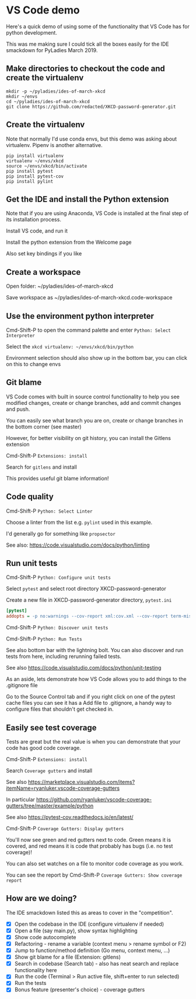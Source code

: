 # VS Code demo

Here's a quick demo of using some of the functionality that VS Code has for python development.

This was me making sure I could tick all the boxes easily for the IDE smackdown for PyLadies March 2019.

## Make directories to checkout the code and create the virtualenv

```shell
mkdir -p ~/pyladies/ides-of-march-xkcd
mkdir ~/envs
cd ~/pyladies/ides-of-march-xkcd
git clone https://github.com/redacted/XKCD-password-generator.git
```

## Create the virtualenv

Note that normally I'd use conda envs, but this demo was asking about virtualenv. Pipenv is another alternative.

```shell
pip install virtualenv
virtualenv ~/envs/xkcd
source ~/envs/xkcd/bin/activate
pip install pytest
pip install pytest-cov
pip install pylint
```

## Get the IDE and install the Python extension

Note that if you are using Anaconda, VS Code is installed at the final step of its installation process.

Install VS code, and run it

Install the python extension from the Welcome page

Also set key bindings if you like

## Create a workspace

Open folder: ~/pyladies/ides-of-march-xkcd

Save workspace as ~/pyladies/ides-of-march-xkcd.code-workspace

## Use the environment python interpreter

Cmd-Shift-P to open the command palette and enter `Python: Select Interpreter`

Select the `xkcd virtualenv: ~/envs/xkcd/bin/python`

Environment selection should also show up in the bottom bar, you can click on this to change envs

## Git blame

VS Code comes with built in source control functionality to help you see modified changes, create or change branches, add and commit changes and push.

You can easily see what branch you are on, create or change branches in the bottom corner (see master)

However, for better visibility on git history, you can install the Gitlens extension

Cmd-Shift-P `Extensions: install`

Search for `gitlens` and install

This provides useful git blame information!

## Code quality

Cmd-Shift-P `Python: Select Linter`

Choose a linter from the list e.g. `pylint` used in this example.

I'd generally go for something like `propsector`

See also: https://code.visualstudio.com/docs/python/linting

## Run unit tests

Cmd-Shift-P `Python: Configure unit tests`

Select `pytest` and select root directory XKCD-password-generator

Create a new file in XKCD-password-generator directory, `pytest.ini`
```ini
[pytest]
addopts = -p no:warnings --cov-report xml:cov.xml --cov-report term-missing --cov=XKCD-password-generator XKCD-password-generator/tests
```

Cmd-Shift-P `Python: Discover unit tests`

Cmd-Shift-P `Python: Run Tests`

See also bottom bar with the lightning bolt. You can also discover and run tests from here, including rerunning failed tests.

See also https://code.visualstudio.com/docs/python/unit-testing

As an aside, lets demonstrate how VS Code allows you to add things to the .gitignore file

Go to the Source Control tab and if you right click on one of the pytest cache files you can see it has a Add file to .gitignore, a handy way to configure files that shouldn't get checked in.

## Easily see test coverage

Tests are great but the real value is when you can demonstrate that your code has good code coverage.

Cmd-Shift-P `Extensions: install`

Search `Coverage gutters` and install

See also https://marketplace.visualstudio.com/items?itemName=ryanluker.vscode-coverage-gutters

In particular https://github.com/ryanluker/vscode-coverage-gutters/tree/master/example/python

See also https://pytest-cov.readthedocs.io/en/latest/

Cmd-Shift-P `Coverage Gutters: Display gutters`

You'll now see green and red gutters next to code. Green means it is covered, and red means it is code that probably has bugs (i.e. no test coverage)!

You can also set watches on a file to monitor code coverage as you work.

You can see the report by Cmd-Shift-P `Coverage Gutters: Show coverage report`

## How are we doing?

The IDE smackdown listed this as areas to cover in the "competition".

* [x]  Open the codebase in the IDE (configure virtualenv if needed)
* [x]  Open a file (say main.py), show syntax highlighting
* [x]  Show code autocomplete
* [x]  Refactoring - rename a variable (context menu > rename symbol or F2)
* [x]  Jump to function/method definition (Go menu, context menu, ...)
* [x]  Show git blame for a file (Extension: gitlens)
* [x]  Search in codebase (Search tab) - also has neat search and replace functionality here
* [x]  Run the code (Terminal > Run active file, shift+enter to run selected)
* [x]  Run the tests
* [x]  Bonus feature (presenter's choice) - coverage gutters
